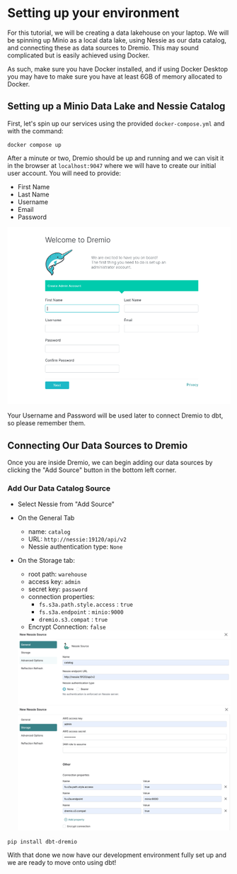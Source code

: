 # Setting up your environment

For this tutorial, we will be creating a data lakehouse on your laptop. We will be spinning up Minio as a local data lake, using Nessie as our data catalog, and connecting these as data sources to Dremio. This may sound complicated but is easily achieved using Docker. 

As such, make sure you have Docker installed, and if using Docker Desktop you may have to make sure you have at least 6GB of memory allocated to Docker. 

## Setting up a Minio Data Lake and Nessie Catalog

First, let's spin up our services using the provided `docker-compose.yml` and with the command:

```
docker compose up
```
After a minute or two, Dremio should be up and running and we can visit it in the browser at `localhost:9047` where we will have to create our initial user account. You will need to provide:
  - First Name
  - Last Name
  - Username
  - Email
  - Password

<p align="center">
  <img src=./images/image-0.1.webp>
</p>

Your Username and Password will be used later to connect Dremio to dbt, so please remember them.

## Connecting Our Data Sources to Dremio
Once you are inside Dremio, we can begin adding our data sources by clicking the "Add Source" button in the bottom left corner.

### Add Our Data Catalog Source
  - Select Nessie from "Add Source"
  - On the General Tab
    - name: `catalog`
    - URL: `http://nessie:19120/api/v2`
    - Nessie authentication type: `None`
  - On the Storage tab:
    - root path: `warehouse`
    - access key: `admin`
    - secret key: `password`
    - connection properties:
      - `fs.s3a.path.style.access` : `true`
      - `fs.s3a.endpoint` : `minio:9000`
      - `dremio.s3.compat` : `true`
    - Encrypt Connection: `false`

    <img src=./images/image-0.2.webp>
    <img src=./images/image-0.3.webp>

```
pip install dbt-dremio
```

With that done we now have our development environment fully set up and we are ready to move onto using dbt!
